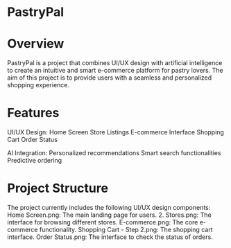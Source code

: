 # PastryPal

# Overview
PastryPal is a project that combines UI/UX design with artificial intelligence to create an intuitive and smart e-commerce platform for pastry lovers. The aim of this project is to provide users with a seamless and personalized shopping experience.

# Features

UI/UX Design:
Home Screen
Store Listings
E-commerce Interface
Shopping Cart
Order Status

AI Integration:
Personalized recommendations
Smart search functionalities
Predictive ordering

# Project Structure
The project currently includes the following UI/UX design components:
Home Screen.png: The main landing page for users.
2. Stores.png: The interface for browsing different stores.
E-commerce.png: The core e-commerce functionality.
Shopping Cart - Step 2.png: The shopping cart interface.
Order Status.png: The interface to check the status of orders.

